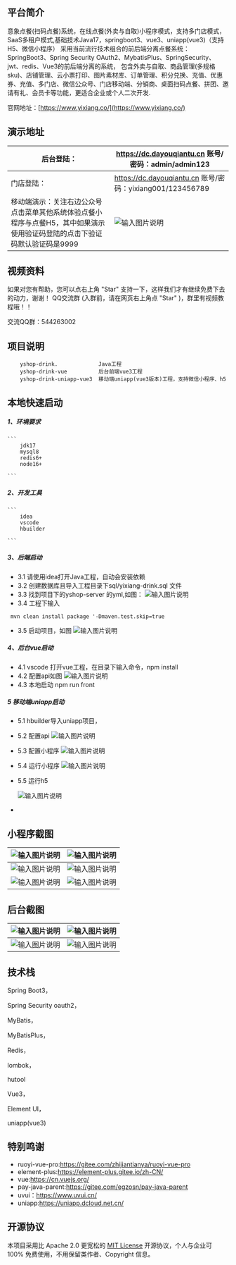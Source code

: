 

## 平台简介

意象点餐(扫码点餐)系统，在线点餐(外卖与自取)小程序模式，支持多门店模式，SaaS多租户模式,基础技术Java17，springboot3、vue3、uniapp(vue3)（支持H5、微信小程序）
采用当前流行技术组合的前后端分离点餐系统： SpringBoot3、Spring Security OAuth2、MybatisPlus、SpringSecurity、jwt、redis、Vue3的前后端分离的系统， 
包含外卖与自取、商品管理(多规格sku)、店铺管理、云小票打印、图片素材库、订单管理、积分兑换、充值、优惠券、充值、多门店、微信公众号、门店移动端、分销商、桌面扫码点餐、拼团、邀请有礼、会员卡等功能，更适合企业或个人二次开发.

官网地址：[https://www.yixiang.co/](https://www.yixiang.co/)



## 演示地址

| 后台登陆：  | https://dc.dayouqiantu.cn   账号/密码：admin/admin123  |
|---|---|
| 门店登陆： | https://dc.dayouqiantu.cn   账号/密码：yixiang001/123456789  |
|  移动端演示：关注右边公众号点击菜单其他系统体验点餐小程序与点餐H5，其中如果演示使用验证码登陆的点击下验证码默认验证码是9999 | ![输入图片说明](77a93e8c07a913b838a756abadb383b9.png) |

## 视频资料
如果对您有帮助，您可以点右上角 "Star" 支持一下，这样我们才有继续免费下去的动力，谢谢！ QQ交流群 (入群前，请在网页右上角点 "Star" )，群里有视频教程哦！！

交流QQ群：544263002

## 项目说明
    

```
    yshop-drink.             Java工程
    yshop-drink-vue          后台前端vue3工程
    yshop-drink-uniapp-vue3  移动端uniapp(vue3版本)工程，支持微信小程序、h5
```


## 本地快速启动
  ##### 1、环境要求
   
    ```
        jdk17
        mysql8
        redis6+
        node16+
    
    ```
  ##### 2、开发工具
   
    ```
        idea
        vscode
        hbuilder
    
    ```
 ##### 3、后端启动


-   3.1 请使用idea打开Java工程，自动会安装依赖
-   3.2 创建数据库且导入工程目录下sql/yixiang-drink.sql 文件
-   3.3 找到项目下的yshop-server 的yml,如图：
     ![输入图片说明](image.png)
-   3.4 工程下输入 

   ` mvn clean install package '-Dmaven.test.skip=true`
-   3.5 启动项目，如图
    ![输入图片说明](1702544439568.jpg)

##### 4、后台vue启动

 - 4.1 vscode 打开vue工程，在目录下输入命令，npm install
 - 4.2 配置api如图
 ![输入图片说明](1702544756749.jpg)
 - 4.3 本地启动 npm run front

##### 5 移动端uniapp启动
 
  - 5.1 hbuilder导入uniapp项目，
  - 5.2 配置api
   ![输入图片说明](WX20231214-171211@2x.png)
  - 5.3 配置小程序
   ![输入图片说明](WX20231214-171416@2x.png)
  - 5.4 运行小程序
    ![输入图片说明](WX20231214-171514@2x.png)
  - 5.5 运行h5
   
    ![输入图片说明](1702545370856.jpg)
-



## 小程序截图

| ![输入图片说明](%E5%BE%AE%E4%BF%A1%E5%9B%BE%E7%89%87_20231211104701.jpg) |  ![输入图片说明](%E5%BE%AE%E4%BF%A1%E5%9B%BE%E7%89%87_20231211104710.jpg) |
|---|---|
| ![输入图片说明](%E5%BE%AE%E4%BF%A1%E5%9B%BE%E7%89%87_20231211104713.jpg)  |  ![输入图片说明](WechatIMG64.jpeg) |
| ![输入图片说明](WechatIMG66.jpeg) |  ![输入图片说明](WechatIMG65.jpeg) |

## 后台截图

| ![输入图片说明](WX20231208-120203@2x.png) | ![输入图片说明](%E5%BE%AE%E4%BF%A1%E5%9B%BE%E7%89%87_20231211104714.jpg)|
|---|---|
| ![输入图片说明](WX20231208-120320@2x.png)  | ![输入图片说明](WX20231208-120338@2x.png) |


## 技术栈
Spring Boot3，

Spring Security oauth2，

MyBatis，

MyBatisPlus，

Redis，

lombok，

hutool

Vue3，

Element UI，

uniapp(vue3)

## 特别鸣谢


- ruoyi-vue-pro:https://gitee.com/zhijiantianya/ruoyi-vue-pro
- element-plus:https://element-plus.gitee.io/zh-CN/
- vue:https://cn.vuejs.org/
- pay-java-parent:https://gitee.com/egzosn/pay-java-parent
- uvui：https://www.uvui.cn/
- uniapp:https://uniapp.dcloud.net.cn/


## 开源协议

本项目采用比 Apache 2.0 更宽松的 [MIT License](https://gitee.com/zhijiantianya/ruoyi-vue-pro/blob/master/LICENSE) 开源协议，个人与企业可 100% 免费使用，不用保留类作者、Copyright 信息。

